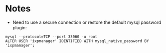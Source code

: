 # Notes

* Need to use a secure connection or restore the default mysql password plugin:
```
mysql --protocol=TCP --port 33060 -u root
ALTER USER 'ixpmanager' IDENTIFIED WITH mysql_native_password BY 'ixpmanager';
```